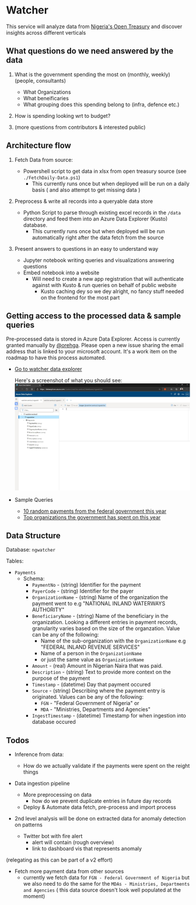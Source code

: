 # Watcher
This service will analyze data from [Nigeria's Open Treasury](https://opentreasury.gov.ng) and discover insights across different verticals

## What questions do we need answered by the data
1. What is the government spending the most on (monthly, weekly) (people, consultants)
    - What Organizations
    - What beneificaries
    - What grouping does this spending belong to (infra, defence etc.)

2. How is spending looking wrt to budget?

3. (more questions from contributors & interested public)

## Architecture flow
1. Fetch Data from source:
    - Powershell script to get data in xlsx from open treasury source (see `./FetchDaily-Data.ps1`)
        - This currently runs once but when deployed will be run on a daily basis ( and also attempt to get missing data )

2. Preprocess & write all records into a queryable data store
    - Python Script to parse through existing excel records in the `/data` directory and feed them into an Azure Data Explorer (Kusto) database.
        - This currently runs once but when deployed will be run automatically right after the data fetch from the source

3. Present answers to questions in an easy to understand way
    - Jupyter notebook writing queries and visualizations answering questions
    - Embed notebook into a website
        - Will need to create a new app registration that will authenticate against with Kusto & run queries on behalf of public website
            - Kusto caching dey so we dey alright, no fancy stuff needed on the frontend for the most part 

## Getting access to the processed data & sample queries
Pre-processed data is stored in Azure Data Explorer. Access is currently granted manually by [@orehga](https://github.com/orehga). Please open a new issue sharing the email address that is linked to your microsoft account. It's a work item on the roadmap to have this process automated.

- [Go to watcher data explorer](https://dataexplorer.azure.com/clusters/watcher.westus2/databases/ngwatcher) 

    Here's a screenshot of what you should see: ![Screenshot of watcher data explorer](./assets/watcher-dataexplorer-interface.jpg)

- Sample Queries
    - [10 random payments from the federal government this year](https://dataexplorer.azure.com/clusters/watcher.westus2/databases/ngwatcher?query=H4sIAAAAAAAAAwtIrMxNzSsp5qpRKM9ILUpVCMnMTS0uScwtULBTANJFJflplamJRRp5+eUamppwZcH5pUXJqQq2tgpKbu5+SkDxksTsVAVDAwClFTloUQAAAA==)
    - [Top organizations the government has spent on this year](https://dataexplorer.azure.com/clusters/watcher.westus2/databases/ngwatcher?query=H4sIAAAAAAAAAz2LPQvCMBCGd3/F0SkBJ/cWXHSrgu5ybU7NcDm5JJQUf7wngtP79bxnbEyp5M0blicpwTUy5YL8ggFMtci9EapLsjjv/9hFqs4EfQ/d4Th21ufKjBpXApWagrPs9my2+C3sPEwNTvrAFFcsUdKITPYSDaTfzfDbD4dAef4Awfzx/pgAAAA=)

## Data Structure 
Database: `ngwatcher`

Tables:
- `Payments`
    - Schema: 
        - `PaymentNo` - (string) Identifier for the payment
        - `PayerCode` - (string) Identifier for the payer
        - `OrganizationName` - (string) Name of the organization the payment went to e.g "NATIONAL INLAND WATERWAYS AUTHORITY"
        - `BeneficiaryName` - (string) Name of the beneficiary in the organization. Looking a different entries in payment records, granularity varies based on the size of the organzation. Value can be any of the following:
            - Name of the sub-organization with the `OrganizationName` e.g "FEDERAL INLAND REVENUE SERVICES"
            - Name of a person in the `OrganizationName`
            - or just the same value as `OrganizationName`
        - `Amount` - (real) Amount in Nigerian Naira that was paid.
        - `Description` - (string) Text to provide more context on the purpose of the payment
        - `Timestamp` - (datetime) Day that payment occured
        - `Source` - (string) Describing where the payment entry is originated. Values can be any of the following:
            - `FGN` - "Federal Government of Nigeria" or 
            - `MDA` - "Ministries, Departments and Agencies"
        - `IngestTimestamp` - (datetime) Timestamp for when ingestion into database occured

## Todos
- Inference from data:
    - How do we actually validate if the payments were spent on the reight things

- Data ingestion pipeline
    - More preprocessing on data
        - how do we prevent duplicate entries in future day records
    - Deploy & Automate data fetch, pre-process and import process

- 2nd level analysis will be done on extracted data for anomaly detection on patterns
    - Twitter bot with fire alert
        - alert will contain (rough overview)
        - link to dashboard vis that represents anomaly

(relegating as this can be part of a v2 effort)
- Fetch more payment data from other sources
    - currently we fetch data for `FGN - Federal Government of Nigeria` but we also need to do the same for the `MDAs - Ministries, Departments and Agencies` ( this data source doesn't look well populated at the moment)
